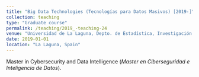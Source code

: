 ```yaml
---
title: "Big Data Technologies (Tecnologías para Datos Masivos) [2019-]"
collection: teaching
type: "Graduate course"
permalink: /teaching/2019_-teaching-24
venue: "Universidad de La Laguna, Depto. de Estadística, Investigación Operativa y Computación"
date: 2019-01-01
location: "La Laguna, Spain"
---
```

Master in Cybersecurity and Data Intelligence (_Master en Ciberseguridad e Inteligencia de Datos_).